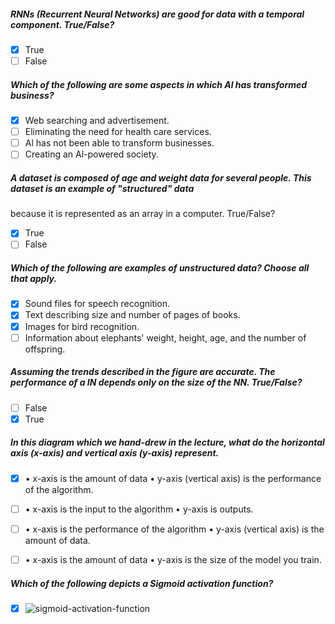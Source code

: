 
##### RNNs (Recurrent Neural Networks) are good for data with a temporal component. True/False?
 - [x] True
 - [ ] False 

##### Which of the following are some aspects in which Al has transformed business?
- [x] Web searching and advertisement.
- [ ] Eliminating the need for health care services.
- [ ] Al has not been able to transform businesses.
- [ ] Creating an Al-powered society.

##### A dataset is composed of age and weight data for several people. This dataset is an example of "structured" data
because it is represented as an array in a computer. True/False?
 - [x] True
 - [ ] False 

##### Which of the following are examples of unstructured data? Choose all that apply.
- [x] Sound files for speech recognition.
- [x] Text describing size and number of pages of books.
- [x] Images for bird recognition.
- [ ] Information about elephants' weight, height, age, and the number of offspring.

##### Assuming the trends described in the figure are accurate. The performance of a IN depends only on the size of the NN. True/False?

- [ ] False
- [x] True

##### In this diagram which we hand-drew in the lecture, what do the horizontal axis (x-axis) and vertical axis (y-axis) represent. 
- [x] • x-axis is the amount of data               • y-axis (vertical axis) is the performance of the algorithm.
- [ ] • x-axis is the input to the algorithm       • y-axis is outputs.
- [ ] • x-axis is the performance of the algorithm • y-axis (vertical axis) is the amount of data.
- [ ] • x-axis is the amount of data               • y-axis is the size of the model you train.


##### Which of the following depicts a Sigmoid activation function?
- [x] ![sigmoid-activation-function](https://user-images.githubusercontent.com/59807200/223168549-1e6ab60c-fd5b-438b-9214-8dd9744643f0.jpg)





